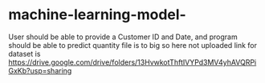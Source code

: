 # machine-learning-model-
User should be able to provide a Customer ID and Date, and program should be able to  predict quantity
file is to big so here not uploaded link for dataset is https://drive.google.com/drive/folders/13HvwkotThftIVYPd3MV4yhAVQRPiGxKb?usp=sharing

